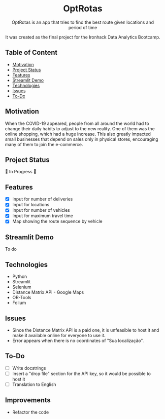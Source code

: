 <h1 align="center">OptRotas</h1>

<p align="center">  
OptRotas is an app that tries to find the best route given locations and period of time
</p>
<p align="center">  
It was created as the final project for the Ironhack Data Analytics Bootcamp.
</p>

## Table of Content
- [Motivation](#motivation)
- [Project Status](#project-status)
- [Features](#features)
- [Streamlit Demo](#streamlit-demo)
- [Technologies](#technologies)
- [Issues](#issues)
- [To-Do](#to-do)

## Motivation
When the COVID-19 appeared, people from all around the world had to change their daily habits to adjust to the new reality. One of them was the online shopping, which had a huge increase. This also greatly impacted small businesses that depend on sales only in physical stores, encouraging many of them to join the e-commerce.

## Project Status
:construction: In Progress :construction:

## Features
- [x] Input for number of deliveries
- [x] Input for locations
- [x] Input for number of vehicles
- [x] Input for maximum travel time
- [x] Map showing the route sequence by vehicle

## Streamlit Demo
To do

## Technologies
- Python
- Streamlit
- Selenium
- Distance Matrix API - Google Maps
- OR-Tools
- Folium

## Issues
- Since the Distance Matrix API is a paid one, it is unfeasible to host it and make it available online for everyone to use it.
- Error appears when there is no coordinates of "Sua localização".

## To-Do
- [ ] Write docstrings
- [ ] Insert a "drop file" section for the API key, so it would be possible to host it
- [ ] Translation to English

## Improvements
- Refactor the code
